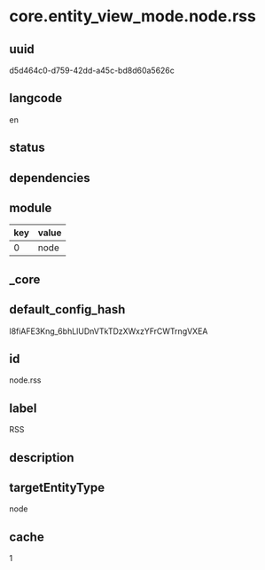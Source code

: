 # core.entity_view_mode.node.rss

## uuid
d5d464c0-d759-42dd-a45c-bd8d60a5626c

## langcode
en

## status


## dependencies

## module
|key|value|
|-|-|
|0|node|


## _core

## default_config_hash
l8fiAFE3Kng_6bhLlUDnVTkTDzXWxzYFrCWTrngVXEA

## id
node.rss

## label
RSS

## description


## targetEntityType
node

## cache
1
